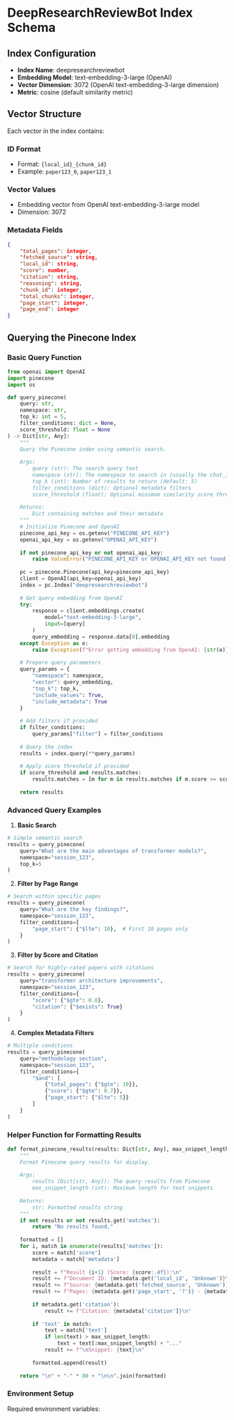 # DeepResearchReviewBot Index Schema

## Index Configuration
- **Index Name**: deepresearchreviewbot
- **Embedding Model**: text-embedding-3-large (OpenAI)
- **Vector Dimension**: 3072 (OpenAI text-embedding-3-large dimension)
- **Metric**: cosine (default similarity metric)

## Vector Structure
Each vector in the index contains:

### ID Format
- Format: `{local_id}_{chunk_id}`
- Example: `paper123_0`, `paper123_1`

### Vector Values
- Embedding vector from OpenAI text-embedding-3-large model
- Dimension: 3072

### Metadata Fields
```json
{
    "total_pages": integer,
    "fetched_source": string,
    "local_id": string,
    "score": number,
    "citation": string,
    "reasoning": string,
    "chunk_id": integer,
    "total_chunks": integer,
    "page_start": integer,
    "page_end": integer
}
```

## Querying the Pinecone Index

### Basic Query Function
```python
from openai import OpenAI
import pinecone
import os

def query_pinecone(
    query: str, 
    namespace: str, 
    top_k: int = 5,
    filter_conditions: dict = None,
    score_threshold: float = None
) -> Dict[str, Any]:
    """
    Query the Pinecone index using semantic search.
    
    Args:
        query (str): The search query text
        namespace (str): The namespace to search in (usually the chat_id/session_id)
        top_k (int): Number of results to return (default: 5)
        filter_conditions (dict): Optional metadata filters
        score_threshold (float): Optional minimum similarity score threshold (0-1)
    
    Returns:
        Dict containing matches and their metadata
    """
    # Initialize Pinecone and OpenAI
    pinecone_api_key = os.getenv("PINECONE_API_KEY")
    openai_api_key = os.getenv("OPENAI_API_KEY")
    
    if not pinecone_api_key or not openai_api_key:
        raise ValueError("PINECONE_API_KEY or OPENAI_API_KEY not found in environment variables")
        
    pc = pinecone.Pinecone(api_key=pinecone_api_key)
    client = OpenAI(api_key=openai_api_key)
    index = pc.Index("deepresearchreviewbot")
    
    # Get query embedding from OpenAI
    try:
        response = client.embeddings.create(
            model="text-embedding-3-large",
            input=[query]
        )
        query_embedding = response.data[0].embedding
    except Exception as e:
        raise Exception(f"Error getting embedding from OpenAI: {str(e)}")
    
    # Prepare query parameters
    query_params = {
        "namespace": namespace,
        "vector": query_embedding,
        "top_k": top_k,
        "include_values": True,
        "include_metadata": True
    }
    
    # Add filters if provided
    if filter_conditions:
        query_params["filter"] = filter_conditions
    
    # Query the index
    results = index.query(**query_params)
    
    # Apply score threshold if provided
    if score_threshold and results.matches:
        results.matches = [m for m in results.matches if m.score >= score_threshold]
    
    return results
```

### Advanced Query Examples

1. **Basic Search**
```python
# Simple semantic search
results = query_pinecone(
    query="What are the main advantages of transformer models?",
    namespace="session_123",
    top_k=5
)
```

2. **Filter by Page Range**
```python
# Search within specific pages
results = query_pinecone(
    query="What are the key findings?",
    namespace="session_123",
    filter_conditions={
        "page_start": {"$lte": 10},  # First 10 pages only
    }
)
```

3. **Filter by Score and Citation**
```python
# Search for highly-rated papers with citations
results = query_pinecone(
    query="transformer architecture improvements",
    namespace="session_123",
    filter_conditions={
        "score": {"$gte": 0.8},
        "citation": {"$exists": True}
    }
)
```

4. **Complex Metadata Filters**
```python
# Multiple conditions
results = query_pinecone(
    query="methodology section",
    namespace="session_123",
    filter_conditions={
        "$and": [
            {"total_pages": {"$gte": 10}},
            {"score": {"$gte": 0.7}},
            {"page_start": {"$lte": 5}}
        ]
    }
)
```

### Helper Function for Formatting Results

```python
def format_pinecone_results(results: Dict[str, Any], max_snippet_length: int = 300) -> str:
    """
    Format Pinecone query results for display.
    
    Args:
        results (Dict[str, Any]): The query results from Pinecone
        max_snippet_length (int): Maximum length for text snippets
        
    Returns:
        str: Formatted results string
    """
    if not results or not results.get('matches'):
        return "No results found."
    
    formatted = []
    for i, match in enumerate(results['matches']):
        score = match['score']
        metadata = match['metadata']
        
        result = f"Result {i+1} (Score: {score:.4f}):\n"
        result += f"Document ID: {metadata.get('local_id', 'Unknown')}\n"
        result += f"Source: {metadata.get('fetched_source', 'Unknown')}\n"
        result += f"Pages: {metadata.get('page_start', '?')} - {metadata.get('page_end', '?')}\n"
        
        if metadata.get('citation'):
            result += f"Citation: {metadata['citation']}\n"
            
        if 'text' in match:
            text = match['text']
            if len(text) > max_snippet_length:
                text = text[:max_snippet_length] + "..."
            result += f"\nSnippet: {text}\n"
        
        formatted.append(result)
    
    return "\n" + "-" * 80 + "\n\n".join(formatted)
```

### Environment Setup
Required environment variables:
